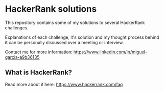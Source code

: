 # HackerRank solutions
This repository contains some of my solutions to several HackerRank challenges.

Explanations of each challenge, it's solution and my thought process behind it can be personally discussed over a meeting or interview.

Contact me for more information: https://www.linkedin.com/in/miguel-garcia-a9b36135


## What is HackerRank?
Read more about it here: https://www.hackerrank.com/faq
